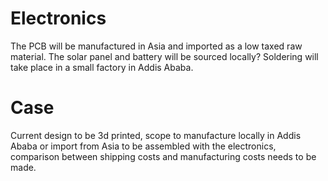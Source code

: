 # Electronics 
The PCB will be manufactured in Asia and imported as a low taxed raw material. The solar panel and battery will be sourced locally? 
Soldering will take place in a small factory in Addis Ababa. 

# Case 
Current design to be 3d printed, scope to manufacture locally in Addis Ababa or import from Asia to be assembled with the electronics, 
comparison between shipping costs and manufacturing costs needs to be made. 
